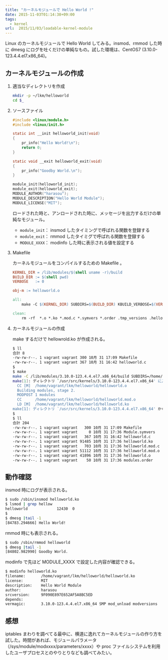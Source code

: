 ```yaml
---
title: "カーネルモジュールで Hello World !"
date: 2015-11-03T01:14:38+09:00
tags:
  - kernel
url:  2015/11/03/loadable-kernel-module
---
```


Linux のカーネルモジュールで Hello World してみる。insmod、rmmod した時に dmesg にログを吐くだけの単純なもの。試した環境は、CentOS7 (3.10.0-123.4.4.el7.x86_64)。

<!--more-->

カーネルモジュールの作成
----------------------------------------------------------------------

1. 適当なディレクトリを作成

    ```sh
    mkdir -p ~/lkm/helloworld
    cd $_
    ```

1. ソースファイル

    ```c
    #include <linux/module.h>
    #include <linux/init.h>
    
    static int __init helloworld_init(void)
    {
        pr_info("Hello World!\n");
        return 0;
    }
    
    static void __exit helloworld_exit(void)
    {
        pr_info("Goodby World.\n");
    }
    
    module_init(helloworld_init);
    module_exit(helloworld_exit);
    MODULE_AUTHOR("harasou");
    MODULE_DESCRIPTION("Hello World Module");
    MODULE_LICENSE("MIT");
    ```
    ロードされた時と、アンロードされた時に、メッセージを出力するだけの単純なモジュール。
  
    - `module_init`： insmod したタイミングで呼ばれる関数を登録する
    - `module_exit`： rmmod したタイミグで呼ばれる関数を登録する
    - `MODULE_XXXX`： modinfo した時に表示される値を設定する

1. Makefile

    カーネルモジュールをコンパイルするための Makefile 。
    ```makefile
    KERNEL_DIR = /lib/modules/$(shell uname -r)/build
    BUILD_DIR := $(shell pwd)
    VERBOSE   := 0
    
    obj-m := helloworld.o
    
    all:
        make -C $(KERNEL_DIR) SUBDIRS=$(BUILD_DIR) KBUILD_VERBOSE=$(VERBOSE) modules
    
    clean:
        rm -rf  *.o *.ko *.mod.c *.symvers *.order .tmp_versions .helloworld.*
    ```

1. カーネルモジュールの作成

    make するだけで hellowrold.ko が作成される。
    ```sh
    $ ll
    合計 8
    -rw-rw-r--. 1 vagrant vagrant 300 10月 31 17:09 Makefile
    -rw-rw-r--. 1 vagrant vagrant 367 10月 31 16:42 helloworld.c
    $
    $ make
    make -C /lib/modules/3.10.0-123.4.4.el7.x86_64/build SUBDIRS=/home/vagrant/lkm/helloworld KBUILD_VERBOSE=0 modules
    make[1]: ディレクトリ `/usr/src/kernels/3.10.0-123.4.4.el7.x86_64' に入ります
      CC [M]  /home/vagrant/lkm/helloworld/helloworld.o
      Building modules, stage 2.
      MODPOST 1 modules
      CC      /home/vagrant/lkm/helloworld/helloworld.mod.o
      LD [M]  /home/vagrant/lkm/helloworld/helloworld.ko
    make[1]: ディレクトリ `/usr/src/kernels/3.10.0-123.4.4.el7.x86_64' から出ます
    $
    $ ll
    合計 204
    -rw-rw-r--. 1 vagrant vagrant   300 10月 31 17:09 Makefile
    -rw-rw-r--. 1 vagrant vagrant     0 10月 31 17:36 Module.symvers
    -rw-rw-r--. 1 vagrant vagrant   367 10月 31 16:42 helloworld.c
    -rw-rw-r--. 1 vagrant vagrant 91485 10月 31 17:36 helloworld.ko
    -rw-rw-r--. 1 vagrant vagrant   703 10月 31 17:36 helloworld.mod.c
    -rw-rw-r--. 1 vagrant vagrant 51112 10月 31 17:36 helloworld.mod.o
    -rw-rw-r--. 1 vagrant vagrant 41896 10月 31 17:36 helloworld.o
    -rw-rw-r--. 1 vagrant vagrant    50 10月 31 17:36 modules.order
    ```


動作確認
----------------------------------------------------------------------

insmod 時にログが表示される。
```sh
$ sudo /sbin/insmod helloworld.ko
$ lsmod | grep hellow
helloworld             12430  0
$
$ dmesg |tail -1
[84783.294666] Hello World!
```

rmmod 時にも表示される。
```sh
$ sudo /sbin/rmmod helloworld
$ dmesg |tail -1
[84802.982990] Goodby World.
```

modinfo で先ほど MODULE_XXXX で設定した内容が確認できる。
```sh
$ modinfo helloworld.ko
filename:       /home/vagrant/lkm/helloworld/helloworld.ko
license:        MIT
description:    Hello World Module
author:         harasou
srcversion:     9F090E897E652AF5A8BC5ED
depends:
vermagic:       3.10.0-123.4.4.el7.x86_64 SMP mod_unload modversions
```


感想
----------------------------------------------------------------------
iptables まわりを調べてる最中に、横道に逸れてカーネルモジュールの作り方を試した。時間があれば、モジュールパラメータ（/sys/module/modxxxx/parameters/xxxx）や proc ファイルシステムを利用したユーザプロセスとのやりとりなども調べてみたい。
